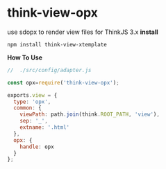 # think-view-opx
use sdopx to render view files for ThinkJS 3.x
**install**
```
npm install think-view-xtemplate
```
**How To Use**
```javascript
//  ./src/config/adapter.js

const opx=require('think-view-opx'); 

exports.view = {
  type: 'opx',
  common: {
    viewPath: path.join(think.ROOT_PATH, 'view'),
    sep: '_',
    extname: '.html'
  },
  opx: {
    handle: opx
  }
};

```
